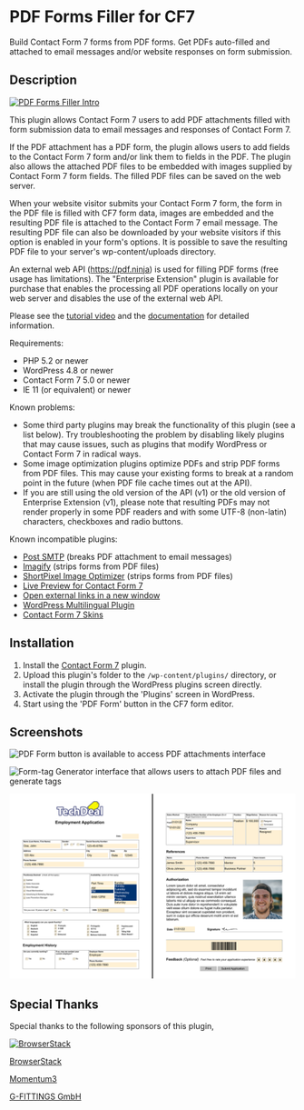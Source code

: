 # PDF Forms Filler for CF7

Build Contact Form 7 forms from PDF forms. Get PDFs auto-filled and attached to email messages and/or website responses on form submission.

## Description

[![PDF Forms Filler Intro](https://img.youtube.com/vi/PhcPZwDXlh8/0.jpg)](https://www.youtube.com/watch?v=PhcPZwDXlh8 "PDF Forms Filler Intro")

This plugin allows Contact Form 7 users to add PDF attachments filled with form submission data to email messages and responses of Contact Form 7.

If the PDF attachment has a PDF form, the plugin allows users to add fields to the Contact Form 7 form and/or link them to fields in the PDF. The plugin also allows the attached PDF files to be embedded with images supplied by Contact Form 7 form fields. The filled PDF files can be saved on the web server.

When your website visitor submits your Contact Form 7 form, the form in the PDF file is filled with CF7 form data, images are embedded and the resulting PDF file is attached to the Contact Form 7 email message. The resulting PDF file can also be downloaded by your website visitors if this option is enabled in your form's options. It is possible to save the resulting PDF file to your server's wp-content/uploads directory.

An external web API (https://pdf.ninja) is used for filling PDF forms (free usage has limitations). The "Enterprise Extension" plugin is available for purchase that enables the processing all PDF operations locally on your web server and disables the use of the external web API.

Please see the [tutorial video](https://youtu.be/jy84xqnj0Zk) and the [documentation](https://pdfformsfiller.org/docs/cf7/) for detailed information.

Requirements:
* PHP 5.2 or newer
* WordPress 4.8 or newer
* Contact Form 7 5.0 or newer
* IE 11 (or equivalent) or newer

Known problems:
* Some third party plugins may break the functionality of this plugin (see a list below). Try troubleshooting the problem by disabling likely plugins that may cause issues, such as plugins that modify WordPress or Contact Form 7 in radical ways.
* Some image optimization plugins optimize PDFs and strip PDF forms from PDF files. This may cause your existing forms to break at a random point in the future (when PDF file cache times out at the API).
* If you are still using the old version of the API (v1) or the old version of Enterprise Extension (v1), please note that resulting PDFs may not render properly in some PDF readers and with some UTF-8 (non-latin) characters, checkboxes and radio buttons.

Known incompatible plugins:
* [Post SMTP](https://wordpress.org/plugins/post-smtp/) (breaks PDF attachment to email messages)
* [Imagify](https://wordpress.org/plugins/imagify/) (strips forms from PDF files)
* [ShortPixel Image Optimizer](https://wordpress.org/plugins/shortpixel-image-optimiser/) (strips forms from PDF files)
* [Live Preview for Contact Form 7](https://wordpress.org/plugins/cf7-live-preview/)
* [Open external links in a new window](https://wordpress.org/plugins/open-external-links-in-a-new-window/)
* [WordPress Multilingual Plugin](https://wpml.org/)
* [Contact Form 7 Skins](https://wordpress.org/plugins/contact-form-7-skins/)

## Installation

1. Install the [Contact Form 7](https://wordpress.org/plugins/contact-form-7) plugin.
2. Upload this plugin's folder to the `/wp-content/plugins/` directory, or install the plugin through the WordPress plugins screen directly.
3. Activate the plugin through the 'Plugins' screen in WordPress.
4. Start using the 'PDF Form' button in the CF7 form editor.

## Screenshots

![PDF Form button is available to access PDF attachments interface](assets/screenshot-1.png?raw=true)

![Form-tag Generator interface that allows users to attach PDF files and generate tags](assets/screenshot-2.png?raw=true)

![Filled PDF file](assets/screenshot-3.png?raw=true)

## Special Thanks

Special thanks to the following sponsors of this plugin,

[![BrowserStack](assets/BrowserStack.png)](https://www.browserstack.com/)

[BrowserStack](https://www.browserstack.com/)

[Momentum3](http://momentum3.biz/)

[G-FITTINGS GmbH](http://www.g-fittings.com/)
